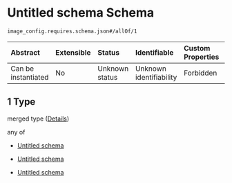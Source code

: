 # Untitled schema Schema

```txt
image_config.requires.schema.json#/allOf/1
```



| Abstract            | Extensible | Status         | Identifiable            | Custom Properties | Additional Properties | Access Restrictions | Defined In                                                                                              |
| :------------------ | :--------- | :------------- | :---------------------- | :---------------- | :-------------------- | :------------------ | :------------------------------------------------------------------------------------------------------ |
| Can be instantiated | No         | Unknown status | Unknown identifiability | Forbidden         | Allowed               | none                | [image\_config.requires.schema.json\*](../out/image_config.requires.schema.json "open original schema") |

## 1 Type

merged type ([Details](image_config-1-allof-1.md))

any of

*   [Untitled schema](image_config-1-allof-1-anyof-0.md "check type definition")

*   [Untitled schema](image_config-1-allof-1-anyof-1.md "check type definition")

*   [Untitled schema](image_config-1-allof-1-anyof-2.md "check type definition")
